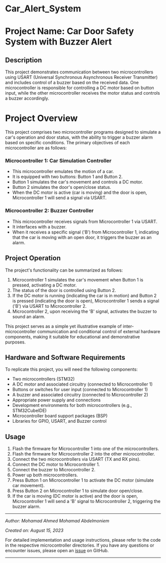 # Car_Alert_System
# Project Name: Car Door Safety System with Buzzer Alert

## Description
This project demonstrates communication between two microcontrollers using USART (Universal Synchronous Asynchronous Receiver Transmitter) and includes control of a buzzer based on the received data. One microcontroller is responsible for controlling a DC motor based on button input, while the other microcontroller receives the motor status and controls a buzzer accordingly.


# Project Overview

This project comprises two microcontroller programs designed to simulate a car's operation and door status, with the ability to trigger a buzzer alarm based on specific conditions. The primary objectives of each microcontroller are as follows:

### Microcontroller 1: Car Simulation Controller
- This microcontroller emulates the motion of a car.
- It is equipped with two buttons: Button 1 and Button 2.
- Button 1 simulates the car's movement and controls a DC motor.
- Button 2 simulates the door's open/close status.
- When the DC motor is active (car is moving) and the door is open, Microcontroller 1 will send a signal via USART.

### Microcontroller 2: Buzzer Controller
- This microcontroller receives signals from Microcontroller 1 via USART.
- It interfaces with a buzzer.
- When it receives a specific signal ('B') from Microcontroller 1, indicating that the car is moving with an open door, it triggers the buzzer as an alarm.

## Project Operation
The project's functionality can be summarized as follows:
1. Microcontroller 1 simulates the car's movement when Button 1 is pressed, activating a DC motor.
2. The status of the door is controlled using Button 2.
3. If the DC motor is running (indicating the car is in motion) and Button 2 is pressed (indicating the door is open), Microcontroller 1 sends a signal ('B') via USART to Microcontroller 2.
4. Microcontroller 2, upon receiving the 'B' signal, activates the buzzer to sound an alarm.

This project serves as a simple yet illustrative example of inter-microcontroller communication and conditional control of external hardware components, making it suitable for educational and demonstrative purposes.

## Hardware and Software Requirements
To replicate this project, you will need the following components:
- Two microcontrollers (STM32)
- A DC motor and associated circuitry (connected to Microcontroller 1)
- Buttons or switches for user input (connected to Microcontroller 1)
- A buzzer and associated circuitry (connected to Microcontroller 2)
- Appropriate power supply and connections
- Development environments for both microcontrollers (e.g., STM32CubeIDE)
- Microcontroller board support packages (BSP)
- Libraries for GPIO, USART, and Buzzer control

## Usage
1. Flash the firmware for Microcontroller 1 into one of the microcontrollers.
2. Flash the firmware for Microcontroller 2 into the other microcontroller.
3. Connect the two microcontrollers via USART (TX and RX pins).
4. Connect the DC motor to Microcontroller 1.
5. Connect the buzzer to Microcontroller 2.
6. Power up both microcontrollers.
7. Press Button 1 on Microcontroller 1 to activate the DC motor (simulate car movement).
8. Press Button 2 on Microcontroller 1 to simulate door open/close.
9. If the car is moving (DC motor is active) and the door is open, Microcontroller 1 will send a 'B' signal to Microcontroller 2, triggering the buzzer alarm.

---

*Author: Mohamad Ahmed Mohamad Abdelmoniem*

*Created on: August 15, 2023*

For detailed implementation and usage instructions, please refer to the code in the respective microcontroller directories. If you have any questions or encounter issues, please open an [issue](https://github.com/your-username/project-name/issues) on GitHub.

---
